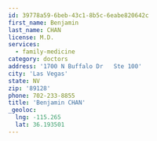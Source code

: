 ```yaml
---
id: 39778a59-6beb-43c1-8b5c-6eabe820642c
first_name: Benjamin
last_name: CHAN
license: M.D.
services:
  - family-medicine
category: doctors
address: '1700 N Buffalo Dr   Ste 100'
city: 'Las Vegas'
state: NV
zip: '89128'
phone: 702-233-8855
title: 'Benjamin CHAN'
_geoloc:
  lng: -115.265
  lat: 36.193501
---
```

